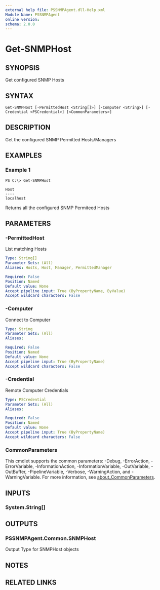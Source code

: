 ```yaml
---
external help file: PSSNMPAgent.dll-Help.xml
Module Name: PSSNMPAgent
online version:
schema: 2.0.0
---
```


# Get-SNMPHost

## SYNOPSIS
Get configured SNMP Hosts

## SYNTAX

```
Get-SNMPHost [-PermittedHost <String[]>] [-Computer <String>] [-Credential <PSCredential>] [<CommonParameters>]
```

## DESCRIPTION
Get the configured SNMP Permitted Hosts/Managers

## EXAMPLES

### Example 1
```
PS C:\> Get-SNMPHost

Host
----
localhost
```

Returns all the configured SNMP Permiteed Hosts

## PARAMETERS

### -PermittedHost
List matching Hosts

```yaml
Type: String[]
Parameter Sets: (All)
Aliases: Hosts, Host, Manager, PermittedManager

Required: False
Position: Named
Default value: None
Accept pipeline input: True (ByPropertyName, ByValue)
Accept wildcard characters: False
```

### -Computer
Connect to Computer

```yaml
Type: String
Parameter Sets: (All)
Aliases:

Required: False
Position: Named
Default value: None
Accept pipeline input: True (ByPropertyName)
Accept wildcard characters: False
```

### -Credential
Remote Computer Credentials

```yaml
Type: PSCredential
Parameter Sets: (All)
Aliases:

Required: False
Position: Named
Default value: None
Accept pipeline input: True (ByPropertyName)
Accept wildcard characters: False
```

### CommonParameters
This cmdlet supports the common parameters: -Debug, -ErrorAction, -ErrorVariable, -InformationAction, -InformationVariable, -OutVariable, -OutBuffer, -PipelineVariable, -Verbose, -WarningAction, and -WarningVariable. For more information, see [about_CommonParameters](http://go.microsoft.com/fwlink/?LinkID=113216).

## INPUTS

### System.String[]
## OUTPUTS

### PSSNMPAgent.Common.SNMPHost
Output Type for SNMPHost objects

## NOTES

## RELATED LINKS
